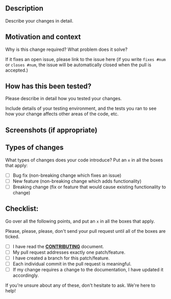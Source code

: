 <!--- Provide a general summary of your changes in the Title above -->

## Description
Describe your changes in detail.

## Motivation and context
Why is this change required? What problem does it solve?

If it fixes an open issue, please link to the issue here (if you write `fixes #num`
or `closes #num`, the issue will be automatically closed when the pull is accepted.)

## How has this been tested?
Please describe in detail how you tested your changes.

Include details of your testing environment, and the tests you ran to
see how your change affects other areas of the code, etc.

## Screenshots (if appropriate)

## Types of changes
What types of changes does your code introduce? Put an `x` in all the boxes that apply:
- [ ] Bug fix (non-breaking change which fixes an issue)
- [ ] New feature (non-breaking change which adds functionality)
- [ ] Breaking change (fix or feature that would cause existing functionality to change)

## Checklist:
Go over all the following points, and put an `x` in all the boxes that apply.

Please, please, please, don't send your pull request until all of the boxes are ticked.
- [ ] I have read the **[CONTRIBUTING](CONTRIBUTING.md)** document.
- [ ] My pull request addresses exactly one patch/feature.
- [ ] I have created a branch for this patch/feature.
- [ ] Each individual commit in the pull request is meaningful.
- [ ] If my change requires a change to the documentation, I have updated it accordingly.

If you're unsure about any of these, don't hesitate to ask. We're here to help!
